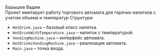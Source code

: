Барышев Вадим    
Проект имитирует работу торгового автомата для горячих напитков с учетом объема и температур
Структура:

- `HotDrink.java` – базовый класс напитка.
- `HotDrinkWithTemperature.java` – напиток с температурой.
- `VendingMachine.java` – интерфейс автомата.
- `HotDrinksVendingMachine.java` – реализация автомата.
- `Main.java` – точка входа.
 
